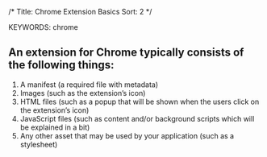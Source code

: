 /*
 Title: Chrome Extension Basics
 Sort: 2
 */
 
KEYWORDS: chrome

## An extension for Chrome typically consists of the following things:  
1. A manifest (a required file with metadata)  
2. Images (such as the extension’s icon)  
3. HTML files (such as a popup that will be shown when the users click on the extension’s icon)  
4. JavaScript files (such as content and/or background scripts which will be explained in a bit)  
5. Any other asset that may be used by your application (such as a stylesheet)  

